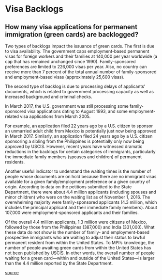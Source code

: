 # Visa Backlogs

## How many visa applications for permanent immigration (green cards) are backlogged?

Two types of backlogs impact the issuance of green cards. The first is due to visa availability. The government caps employment-based permanent visas for foreign workers and their families at 140,000 per year worldwide (a cap that has remained unchanged since 1990). Family-sponsored preferences are limited to 226,000 visas per year. Also, no country can receive more than 7 percent of the total annual number of family-sponsored and employment-based visas (approximately 25,600 visas).

The second type of backlog is due to processing delays of applicants' documents, which is related to government processing capacity as well as increased background and criminal checks.

In March 2017, the U.S. government was still processing some family-sponsored visa applications dating to August 1993, and some employment-related visa applications from March 2005.

For example, an application filed 22 years ago by a U.S. citizen to sponsor an unmarried adult child from Mexico is potentially just now being approved in March 2017. Similarly, an application filed 24 years ago by a U.S. citizen sponsoring a sibling from the Philippines is potentially only now being approved by USCIS. However, recent years have witnessed dramatic reductions in the backlogs for certain categories of immigrants, particularly the immediate family members (spouses and children) of permanent residents.

Another useful indicator to understand the waiting times is the number of people whose documents are on hold because there are no immigrant visas available for a given family/employment preference or a given country of origin. According to data on the petitions submitted to the State Department, there were about 4.4 million applicants (including spouses and minor children) who were on the waiting list as of November 1, 2016. The overwhelming majority were family-sponsored applicants (4.3 million, which includes the principal applicant and their immediate family members). About 107,000 were employment-sponsored applicants and their families.

Of the overall 4.4 million applicants, 1.3 million were citizens of Mexico, followed by those from the Philippines (387,000) and India (331,000). What these data do not show is the number of family- and employment-based prospective immigrants who are waiting to adjust their status to lawful permanent resident from within the United States. To MPI’s knowledge, the number of people awaiting green cards from within the United States has not been published by USCIS. In other words, the overall number of people waiting for a green card—within and outside of the United States—is larger than the 4.4 million reported by the State Department.

[source](https://www.migrationpolicy.org/article/frequently-requested-statistics-immigrants-and-immigration-united-states#VisaBacklogs)
